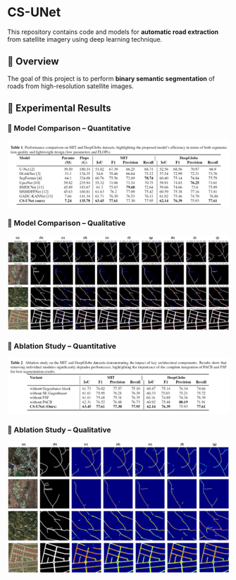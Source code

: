 # CS-UNet

This repository contains code and models for **automatic road extraction** from satellite imagery using deep learning technique.

## 📌 Overview

The goal of this project is to perform **binary semantic segmentation** of roads from high-resolution satellite images. 

## 🧪 Experimental Results

### 🔹 Model Comparison – Quantitative

<p align="center">
  <img src="compquan.png" alt="Comparison Table" width="700"/>
</p>

### 🔹 Model Comparison – Qualitative

<p align="center">
  <img src="compqual.png" alt="Comparison Images" width="700"/>
</p>

### 🔹 Ablation Study – Quantitative

<p align="center">
  <img src="ablquan.png" alt="Ablation Table" width="700"/>
</p>

### 🔹 Ablation Study – Qualitative

<p align="center">
  <img src="fig4.png" alt="Ablation Images" width="700"/>
</p>


